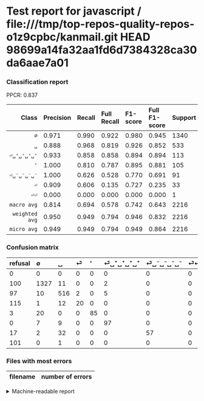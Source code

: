 # Test report for javascript / file:///tmp/top-repos-quality-repos-o1z9cpbc/kanmail.git HEAD 98699a14fa32aa1fd6d7384328ca30da6aae7a01

### Classification report

PPCR: 0.837

| Class | Precision | Recall | Full Recall | F1-score | Full F1-score | Support | Full Support | PPCR |
|------:|:----------|:-------|:------------|:---------|:---------|:--------|:-------------|:-----|
| `∅` | 0.971| 0.990| 0.922| 0.980| 0.945| 1340| 1440| 0.931 |
| `␣` | 0.888| 0.968| 0.819| 0.926| 0.852| 533| 630| 0.846 |
| `⏎␣⁺␣⁺␣⁺␣⁺` | 0.933| 0.858| 0.858| 0.894| 0.894| 113| 113| 1.000 |
| `'` | 1.000| 0.810| 0.787| 0.895| 0.881| 105| 108| 0.972 |
| `⏎␣⁻␣⁻␣⁻␣⁻` | 1.000| 0.626| 0.528| 0.770| 0.691| 91| 108| 0.843 |
| `⏎` | 0.909| 0.606| 0.135| 0.727| 0.235| 33| 148| 0.223 |
| `⏎⏎` | 0.000| 0.000| 0.000| 0.000| 0.000| 1| 102| 0.010 |
| `macro avg` | 0.814| 0.694| 0.578| 0.742| 0.643| 2216| 2649| 0.837 |
| `weighted avg` | 0.950| 0.949| 0.794| 0.946| 0.832| 2216| 2649| 0.837 |
| `micro avg` | 0.949| 0.949| 0.794| 0.949| 0.864| 2216| 2649| 0.837 |

### Confusion matrix

|refusal|  ∅| ␣| ⏎| '| ⏎␣⁺␣⁺␣⁺␣⁺| ⏎␣⁻␣⁻␣⁻␣⁻| ⏎⏎| 
|:---|:---|:---|:---|:---|:---|:---|:---|
|0 |0 |0 |0 |0 |0 |0 |0 |
|100 |1327 |11 |0 |0 |2 |0 |0 |
|97 |10 |516 |2 |0 |5 |0 |0 |
|115 |1 |12 |20 |0 |0 |0 |0 |
|3 |20 |0 |0 |85 |0 |0 |0 |
|0 |7 |9 |0 |0 |97 |0 |0 |
|17 |2 |32 |0 |0 |0 |57 |0 |
|101 |0 |1 |0 |0 |0 |0 |0 |

### Files with most errors

| filename | number of errors|
|:----:|:-----|

<details>
    <summary>Machine-readable report</summary>
```json
{
  "cl_report": {"\u0027": {"f1-score": 0.8947368421052632, "precision": 1.0, "recall": 0.8095238095238095, "support": 105}, "macro avg": {"f1-score": 0.7418716527209325, "precision": 0.8143779978908664, "recall": 0.6941098135332552, "support": 2216}, "micro avg": {"f1-score": 0.9485559566787004, "precision": 0.9485559566787004, "recall": 0.9485559566787004, "support": 2216}, "weighted avg": {"f1-score": 0.9461172951498773, "precision": 0.9501598978390636, "recall": 0.9485559566787004, "support": 2216}, "\u2205": {"f1-score": 0.9804211304026598, "precision": 0.9707388441843453, "recall": 0.9902985074626866, "support": 1340}, "\u23ce": {"f1-score": 0.7272727272727273, "precision": 0.9090909090909091, "recall": 0.6060606060606061, "support": 33}, "\u23ce\u23ce": {"f1-score": 0.0, "precision": 0.0, "recall": 0.0, "support": 1}, "\u23ce\u2423\u207a\u2423\u207a\u2423\u207a\u2423\u207a": {"f1-score": 0.8940092165898617, "precision": 0.9326923076923077, "recall": 0.8584070796460177, "support": 113}, "\u23ce\u2423\u207b\u2423\u207b\u2423\u207b\u2423\u207b": {"f1-score": 0.7702702702702703, "precision": 1.0, "recall": 0.6263736263736264, "support": 91}, "\u2423": {"f1-score": 0.9263913824057451, "precision": 0.8881239242685026, "recall": 0.9681050656660413, "support": 533}},
  "cl_report_full": {"\u0027": {"f1-score": 0.8808290155440415, "precision": 1.0, "recall": 0.7870370370370371, "support": 108}, "macro avg": {"f1-score": 0.6426747320253504, "precision": 0.8143779978908664, "recall": 0.578418918060195, "support": 2649}, "micro avg": {"f1-score": 0.8641315519013362, "precision": 0.9485559566787004, "recall": 0.7935069837674594, "support": 2649}, "weighted avg": {"f1-score": 0.8320058167386954, "precision": 0.9110312167721024, "recall": 0.7935069837674594, "support": 2649}, "\u2205": {"f1-score": 0.9454934093338083, "precision": 0.9707388441843453, "recall": 0.9215277777777777, "support": 1440}, "\u23ce": {"f1-score": 0.23529411764705882, "precision": 0.9090909090909091, "recall": 0.13513513513513514, "support": 148}, "\u23ce\u23ce": {"f1-score": 0.0, "precision": 0.0, "recall": 0.0, "support": 102}, "\u23ce\u2423\u207a\u2423\u207a\u2423\u207a\u2423\u207a": {"f1-score": 0.8940092165898617, "precision": 0.9326923076923077, "recall": 0.8584070796460177, "support": 113}, "\u23ce\u2423\u207b\u2423\u207b\u2423\u207b\u2423\u207b": {"f1-score": 0.6909090909090909, "precision": 1.0, "recall": 0.5277777777777778, "support": 108}, "\u2423": {"f1-score": 0.8521882741535921, "precision": 0.8881239242685026, "recall": 0.819047619047619, "support": 630}},
  "ppcr": 0.8365420913552284
}
```
</details>
